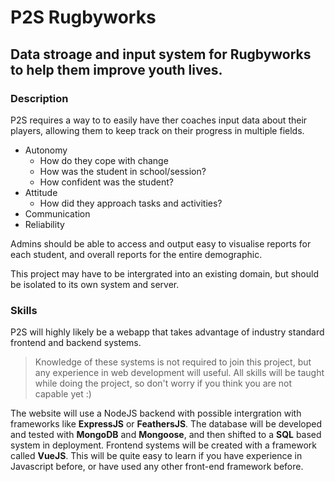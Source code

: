 # P2S Rugbyworks
## Data stroage and input system for Rugbyworks to help them improve youth lives.

### Description
P2S requires a way to to easily have ther coaches input data about their players, allowing them to keep track on their progress in multiple fields.
- Autonomy
  - How do they cope with change
  - How was the student in school/session?
  - How confident was the student?
- Attitude
  - How did they approach tasks and activities?
- Communication
- Reliability

Admins should be able to access and output easy to visualise reports for each student, and overall reports for the entire demographic.

This project may have to be intergrated into an existing domain, but should be isolated to its own system and server.

### Skills
P2S will highly likely be a webapp that takes advantage of industry standard frontend and backend systems.
> Knowledge of these systems is not required to join this project, but any experience in web development will useful.
> All skills will be taught while doing the project, so don't worry if you think you are not capable yet :)

The website will use a NodeJS backend with possible intergration with frameworks like **ExpressJS** or **FeathersJS**.
The database will be developed and tested with **MongoDB** and **Mongoose**, and then shifted to a **SQL** based system in deployment.
Frontend systems will be created with a framework called **VueJS**. This will be quite easy to learn if you have experience in Javascript before, or have used any other front-end framework before.
